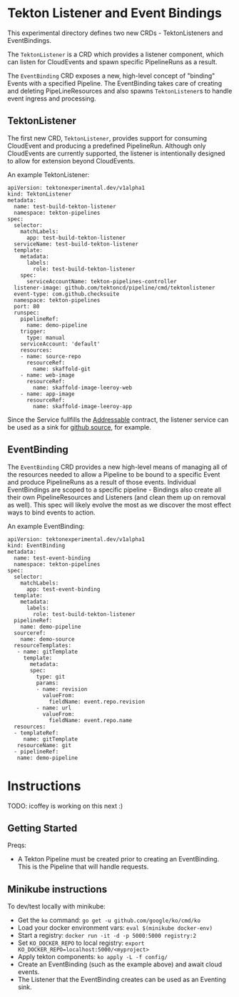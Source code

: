 # Tekton Listener and Event Bindings

This experimental directory defines two new CRDs - TektonListeners and EventBindings.

The `TektonListener` is a CRD which provides a listener component, which can listen for CloudEvents and spawn specific PipelineRuns as a result.

The `EventBinding` CRD exposes a new, high-level concept of "binding" Events with a specified Pipeline. The EventBinding takes care of creating and deleting PipeLineResources and also spawns `TektonListener`s to handle event ingress and processing.

## TektonListener
The first new CRD, `TektonListener`, provides support for consuming CloudEvent and producing a predefined PipelineRun. Although only CloudEvents are currently supported, the listener is intentionally designed to allow for extension beyond CloudEvents.

An example TektonListener:
```
apiVersion: tektonexperimental.dev/v1alpha1
kind: TektonListener
metadata:
  name: test-build-tekton-listener
  namespace: tekton-pipelines
spec:
  selector:
    matchLabels:
      app: test-build-tekton-listener
  serviceName: test-build-tekton-listener
  template:
    metadata:
      labels:
        role: test-build-tekton-listener
    spec:
      serviceAccountName: tekton-pipelines-controller
  listener-image: github.com/tektoncd/pipeline/cmd/tektonlistener
  event-type: com.github.checksuite
  namespace: tekton-pipelines
  port: 80
  runspec:
    pipelineRef:
      name: demo-pipeline
    trigger:
      type: manual
    serviceAccount: 'default'
    resources:
    - name: source-repo
      resourceRef:
        name: skaffold-git
    - name: web-image
      resourceRef:
        name: skaffold-image-leeroy-web
    - name: app-image
      resourceRef:
        name: skaffold-image-leeroy-app
```

Since the Service fullfills the [Addressable](https://github.com/knative/eventing/blob/master/docs/spec/interfaces.md#addressable) contract, the listener service can be used as a sink for [github source](https://knative.dev/docs/reference/eventing/eventing-sources-api/#GitHubSource), for example.

## EventBinding
The `EventBinding` CRD provides a new high-level means of managing all of the resources needed to allow a Pipeline to be bound to a specific Event and produce PipelineRuns as a result of those events. Individual EventBindings are scoped to a specific pipeline - Bindings also create all their own PipelineResources and Listeners (and clean them up on removal as well). This spec will likely evolve the most as we discover the most effect ways to bind events to action.

An example EventBinding:

```
apiVersion: tektonexperimental.dev/v1alpha1
kind: EventBinding
metadata:
  name: test-event-binding
  namespace: tekton-pipelines
spec:
  selector:
    matchLabels:
      app: test-event-binding
  template:
    metadata:
      labels:
        role: test-build-tekton-listener
  pipelineRef:
    name: demo-pipeline
  sourceref:
    name: demo-source
  resourceTemplates:
   - name: gitTemplate
     template:
       metadata:
       spec:
         type: git
         params:
         - name: revision
           valueFrom:
             fieldName: event.repo.revision
         - name: url
           valueFrom:
             fieldName: event.repo.name
  resources:
  - templateRef:
     name: gitTemplate
   resourceName: git
  - pipelineRef:
   name: demo-pipeline

```

# Instructions

TODO: icoffey is working on this next :)

## Getting Started

Preqs:

- A Tekton Pipeline must be created prior to creating an EventBinding. This is the Pipeline that will handle requests.

## Minikube instructions

To dev/test locally with minikube:

* Get the `ko` command: `go get -u github.com/google/ko/cmd/ko`
* Load your docker environment vars: `eval $(minikube docker-env)`
* Start a registry: `docker run -it -d -p 5000:5000 registry:2`
* Set `KO_DOCKER_REPO` to local registry: `export KO_DOCKER_REPO=localhost:5000/<myproject>`
* Apply tekton components: `ko apply -L -f config/`
* Create an EventBinding (such as the example above) and await cloud events.
* The Listener that the EventBinding creates can be used as an Eventing sink.
